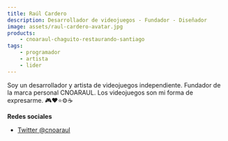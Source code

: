 ```yaml
---
title: Raúl Cardero
description: Desarrollador de videojuegos - Fundador - Diseñador
image: assets/raul-cardero-avatar.jpg
products:
    - cnoaraul-chaguito-restaurando-santiago
tags:
    - programador
    - artista
    - lider
---
```

Soy un desarrollador y artista de videojuegos independiente. Fundador de la marca personal CNOARAUL. Los videojuegos son mi forma de expresarme.
🎮❤⭐⚙☕

**Redes sociales**
* [Twitter @cnoaraul](https://twitter.com/cnoaraul)